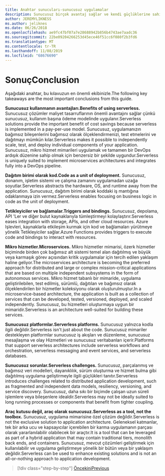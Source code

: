 ```yaml
---
title: Anahtar sunucuları-sunucusuz uygulamalar
description: Sunucusuz birçok avantaj sağlar ve kendi güçlüklerine sahiptir. Bu kılavuzdaki önemli nesnelerin Özeti.
author: JEREMYLIKNESS
ms.author: jeliknes
ms.date: 06/26/2018
ms.openlocfilehash: ae9fc47bf07a7e28688942b856b4743ae7aadc36
ms.sourcegitcommit: 22be09204266253d45ece46f51cc6f080f2b3fd6
ms.translationtype: MT
ms.contentlocale: tr-TR
ms.lasthandoff: 11/08/2019
ms.locfileid: "68676690"
---
```

# <a name="conclusion"></a><span data-ttu-id="cd567-104">Sonuç</span><span class="sxs-lookup"><span data-stu-id="cd567-104">Conclusion</span></span>

<span data-ttu-id="cd567-105">Aşağıdaki anahtar, bu kılavuzun en önemli ekibinizle.</span><span class="sxs-lookup"><span data-stu-id="cd567-105">The following key takeaways are the most important conclusions from this guide.</span></span>

<span data-ttu-id="cd567-106">**Sunucusuz kullanmanın avantajları.**</span><span class="sxs-lookup"><span data-stu-id="cd567-106">**Benefits of using serverless.**</span></span> <span data-ttu-id="cd567-107">Sunucusuz çözümler maliyet tasarruflarının önemli avantajını sağlar çünkü sunucusuz, kullanım başına ödeme modelinde uygulanır.</span><span class="sxs-lookup"><span data-stu-id="cd567-107">Serverless solutions provide the important benefit of cost savings because serverless is implemented in a pay-per-use model.</span></span> <span data-ttu-id="cd567-108">Sunucusuz, uygulamanızın bağımsız bileşenlerini bağımsız olarak ölçeklendirmenizi, test etmelerini ve dağıtmayı mümkün kılar.</span><span class="sxs-lookup"><span data-stu-id="cd567-108">Serverless makes it possible to independently scale, test, and deploy individual components of your application.</span></span> <span data-ttu-id="cd567-109">Sunucusuz, mikro hizmet mimarileri uygulamak ve tamamen bir DevOps ardışık düzenine sahip olmak için benzersiz bir şekilde uygundur.</span><span class="sxs-lookup"><span data-stu-id="cd567-109">Serverless is uniquely suited to implement microservices architectures and integrates fully into a DevOps pipeline.</span></span>

<span data-ttu-id="cd567-110">**Dağıtım birimi olarak kod.**</span><span class="sxs-lookup"><span data-stu-id="cd567-110">**Code as a unit of deployment.**</span></span> <span data-ttu-id="cd567-111">Sunucusuz, donanım, işletim sistemi ve çalışma zamanını uygulamadan uzağa soyutlar.</span><span class="sxs-lookup"><span data-stu-id="cd567-111">Serverless abstracts the hardware, OS, and runtime away from the application.</span></span> <span data-ttu-id="cd567-112">Sunucusuz, dağıtım birimi olarak koddaki iş mantığına odaklanmaya izin vermez.</span><span class="sxs-lookup"><span data-stu-id="cd567-112">Serverless enables focusing on business logic in code as the unit of deployment.</span></span>

<span data-ttu-id="cd567-113">**Tetikleyiciler ve bağlamalar.**</span><span class="sxs-lookup"><span data-stu-id="cd567-113">**Triggers and bindings.**</span></span> <span data-ttu-id="cd567-114">Sunucusuz, depolama, API 'Ler ve diğer bulut kaynaklarıyla tümleştirmeyi kolaylaştırır.</span><span class="sxs-lookup"><span data-stu-id="cd567-114">Serverless eases integration with storage, APIs, and other cloud resources.</span></span> <span data-ttu-id="cd567-115">Azure Işlevleri, kaynaklarla etkileşim kurmak için kod ve bağlamaları yürütmeye yönelik Tetikleyiciler sağlar.</span><span class="sxs-lookup"><span data-stu-id="cd567-115">Azure Functions provides triggers to execute code and bindings to interact with resources.</span></span>

<span data-ttu-id="cd567-116">**Mikro hizmetler.**</span><span class="sxs-lookup"><span data-stu-id="cd567-116">**Microservices.**</span></span> <span data-ttu-id="cd567-117">Mikro hizmetler mimarisi, özerk hizmetler biçiminde birden çok bağımsız alt sistemi temel alan dağıtılmış ve büyük veya karmaşık görev açısından kritik uygulamalar için tercih edilen yaklaşım haline geliyor.</span><span class="sxs-lookup"><span data-stu-id="cd567-117">The microservices architecture is becoming the preferred approach for distributed and large or complex mission-critical applications that are based on multiple independent subsystems in the form of autonomous services.</span></span> <span data-ttu-id="cd567-118">Mikro hizmet tabanlı bir mimaride, uygulama geliştirilebilen, test edilmiş, sürümlü, dağıtılan ve bağımsız olarak ölçeklendirilen bir hizmetler koleksiyonu olarak oluşturulmuştur.</span><span class="sxs-lookup"><span data-stu-id="cd567-118">In a microservice-based architecture, the application is built as a collection of services that can be developed, tested, versioned, deployed, and scaled independently.</span></span> <span data-ttu-id="cd567-119">Sunucusuz, bu hizmetleri oluşturmaya uygun bir mimaridir.</span><span class="sxs-lookup"><span data-stu-id="cd567-119">Serverless is an architecture well-suited for building these services.</span></span>

<span data-ttu-id="cd567-120">**Sunucusuz platformlar.**</span><span class="sxs-lookup"><span data-stu-id="cd567-120">**Serverless platforms.**</span></span> <span data-ttu-id="cd567-121">Sunucusuz yalnızca kodla ilgili değildir.</span><span class="sxs-lookup"><span data-stu-id="cd567-121">Serverless isn't just about the code.</span></span> <span data-ttu-id="cd567-122">Sunucusuz mimariler destekleyen platformlar sunucusuz iş akışları ve düzenleme, sunucusuz mesajlaşma ve olay Hizmetleri ve sunucusuz veritabanları içerir.</span><span class="sxs-lookup"><span data-stu-id="cd567-122">Platforms that support serverless architectures include serverless workflows and orchestration, serverless messaging and event services, and serverless databases.</span></span>

<span data-ttu-id="cd567-123">**Sunucusuz sorunlar.**</span><span class="sxs-lookup"><span data-stu-id="cd567-123">**Serverless challenges.**</span></span> <span data-ttu-id="cd567-124">Sunucusuz, parçalanmış ve bağımsız veri modelleri, dayanıklılık, sürüm oluşturma ve hizmet bulma gibi dağıtılmış uygulama geliştirmeyle ilgili güçlükleri tanıtır.</span><span class="sxs-lookup"><span data-stu-id="cd567-124">Serverless introduces challenges related to distributed application development, such as fragmented and independent data models, resiliency, versioning, and service discovery.</span></span> <span data-ttu-id="cd567-125">Sunucusuz, daha sıkı bir biçimde çalışan uzun süreli işlemlere veya bileşenlere idealdir.</span><span class="sxs-lookup"><span data-stu-id="cd567-125">Serverless may not be ideally suited to long running processes or components that benefit from tighter coupling.</span></span>

<span data-ttu-id="cd567-126">**Araç kutusu değil, araç olarak sunucusuz.**</span><span class="sxs-lookup"><span data-stu-id="cd567-126">**Serverless as a tool, not the toolbox.**</span></span> <span data-ttu-id="cd567-127">Sunucusuz, uygulama mimarisine özel çözüm değildir.</span><span class="sxs-lookup"><span data-stu-id="cd567-127">Serverless is not the exclusive solution to application architecture.</span></span> <span data-ttu-id="cd567-128">Geleneksel katmanlar, tek bir arka ucu ve kapsayıcılar içerebilen bir karma uygulamanın parçası olarak yararlanılabilir olabilecek bir araçtır.</span><span class="sxs-lookup"><span data-stu-id="cd567-128">It is a tool that can be leveraged as part of a hybrid application that may contain traditional tiers, monolith back ends, and containers.</span></span> <span data-ttu-id="cd567-129">Sunucusuz, mevcut çözümleri geliştirmek için kullanılabilir ve uygulama geliştirmeye yönelik bir bütün veya bir yaklaşım değildir.</span><span class="sxs-lookup"><span data-stu-id="cd567-129">Serverless can be used to enhance existing solutions and is not an all-or-nothing approach to application development.</span></span>

>[!div class="step-by-step"]
>[<span data-ttu-id="cd567-130">Öncekini</span><span class="sxs-lookup"><span data-stu-id="cd567-130">Previous</span></span>](serverless-business-scenarios.md)
